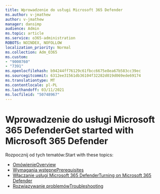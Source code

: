 ```yaml
---
title: Wprowadzenie do usługi Microsoft 365 Defender
ms.author: v-jmathew
author: v-jmathew
manager: dansimp
audience: Admin
ms.topic: article
ms.service: o365-administration
ROBOTS: NOINDEX, NOFOLLOW
localization_priority: Normal
ms.collection: Adm_O365
ms.custom:
- "9000760"
- "7391"
ms.openlocfilehash: b94244ff76129c61fbcc6675e8ea67b583cc39ec
ms.sourcegitcommit: 6312ee31561db36104f32282d019d069ede69174
ms.translationtype: MT
ms.contentlocale: pl-PL
ms.lasthandoff: 03/11/2021
ms.locfileid: "50748967"
---
```

# <a name="get-started-with-microsoft-365-defender"></a><span data-ttu-id="cbb7e-102">Wprowadzenie do usługi Microsoft 365 Defender</span><span class="sxs-lookup"><span data-stu-id="cbb7e-102">Get started with Microsoft 365 Defender</span></span>

<span data-ttu-id="cbb7e-103">Rozpocznij od tych tematów:</span><span class="sxs-lookup"><span data-stu-id="cbb7e-103">Start with these topics:</span></span>

- [<span data-ttu-id="cbb7e-104">Omówienie</span><span class="sxs-lookup"><span data-stu-id="cbb7e-104">Overview</span></span>](https://docs.microsoft.com/microsoft-365/security/mtp/microsoft-threat-protection)
- [<span data-ttu-id="cbb7e-105">Wymagania wstępne</span><span class="sxs-lookup"><span data-stu-id="cbb7e-105">Prerequisites</span></span>](https://docs.microsoft.com/microsoft-365/security/mtp/prerequisites)
- [<span data-ttu-id="cbb7e-106">Włączanie usługi Microsoft 365 Defender</span><span class="sxs-lookup"><span data-stu-id="cbb7e-106">Turning on Microsoft 365 Defender</span></span>](https://docs.microsoft.com/microsoft-365/security/mtp/mtp-enable)
- [<span data-ttu-id="cbb7e-107">Rozwiązywanie problemów</span><span class="sxs-lookup"><span data-stu-id="cbb7e-107">Troubleshooting</span></span>](https://docs.microsoft.com/microsoft-365/security/mtp/troubleshoot)
